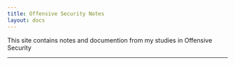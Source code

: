 ```yaml
---
title: Offensive Security Notes
layout: docs
---
```


This site contains notes and documention from my studies in Offensive Security

***

